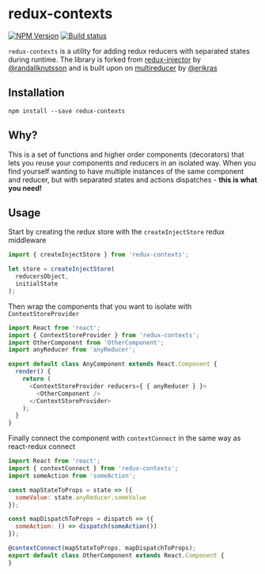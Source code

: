 # redux-contexts

[![NPM Version](https://img.shields.io/npm/v/redux-contexts.svg?style=flat-square)](https://www.npmjs.com/package/multireducer)
[![Build status](https://img.shields.io/travis/Vinnovera/redux-contexts/master.svg?style=flat-square)](https://travis-ci.org/Vinnovera/redux-contexts)

`redux-contexts` is a utility for adding redux reducers with separated states during runtime.
The library is forked from [redux-injector](https://github.com/randallknutson/redux-injector) by [@randallknutsson](https://github.com/randallknutsson) and is built upon on [multireducer](https://github.com/erikras/multireducer) by [@erikras](https://github.com/erikras)

## Installation

```
npm install --save redux-contexts
```

## Why?
This is a set of functions and higher order components (decorators) that lets you reuse your components *and* reducers in an isolated way.
When you find yourself wanting to have multiple instances of the same component and reducer, but with separated states and actions dispatches - **this is what you need!**

## Usage
Start by creating the redux store with the `createInjectStore` redux middleware
```javascript
import { createInjectStore } from 'redux-contexts';

let store = createInjectStore(
  reducersObject,
  initialState
);
```


Then wrap the components that you want to isolate with `ContextStoreProvider`
```javascript
import React from 'react';
import { ContextStoreProvider } from 'redux-contexts';
import OtherComponent from 'OtherComponent';
import anyReducer from 'anyReducer';

export default class AnyComponent extends React.Component {
  render() {
    return (
      <ContextStoreProvider reducers={ { anyReducer } }>
        <OtherComponent />
      </ContextStoreProvider>
    );
  }
}
```


Finally connect the component with `contextConnect` in the same way as react-redux connect
```javascript
import React from 'react';
import { contextConnect } from 'redux-contexts';
import someAction from 'someAction';

const mapStateToProps = state => ({
  someValue: state.anyReducer.someValue
});

const mapDispatchToProps = dispatch => ({
  someAction: () => dispatch(someAction())
});

@contextConnect(mapStateToProps, mapDispatchToProps);
export default class OtherComponent extends React.Component {
}
```
